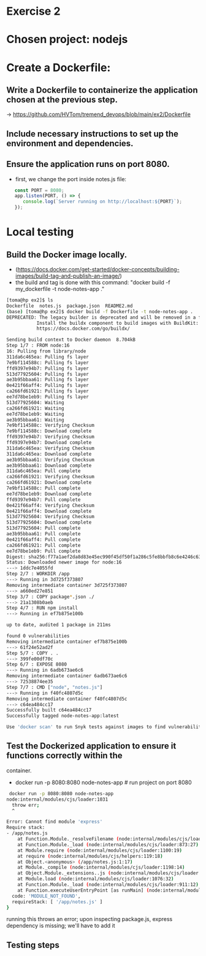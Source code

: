 # Exercise 2

# Chosen project: nodejs

# Create a Dockerfile:
 
## Write a Dockerfile to containerize the application chosen at the previous step.

 -> https://github.com/HVTom/tremend_devops/blob/main/ex2/Dockerfile

## Include necessary instructions to set up the environment and dependencies.

## Ensure the application runs on port 8080.
 - first, we change the port inside notes.js file:
```javascript
   const PORT = 8080;
   app.listen(PORT, () => {
      console.log(`Server running on http://localhost:${PORT}`);
   });
```


# Local testing

## Build the Docker image locally.
 - (https://docs.docker.com/get-started/docker-concepts/building-images/build-tag-and-publish-an-image/)
 - the build and tag is done with this command: "docker build -f my_dockerfile -t node-notes-app ."
 ```bash
[toma@hp ex2]$ ls
Dockerfile  notes.js  package.json  README2.md
(base) [toma@hp ex2]$ docker build -f Dockerfile -t node-notes-app .
DEPRECATED: The legacy builder is deprecated and will be removed in a future release.
            Install the buildx component to build images with BuildKit:
            https://docs.docker.com/go/buildx/

Sending build context to Docker daemon  8.704kB
Step 1/7 : FROM node:16
16: Pulling from library/node
311da6c465ea: Pulling fs layer
7e9bf114588c: Pulling fs layer
ffd9397e94b7: Pulling fs layer
513d77925604: Pulling fs layer
ae3b95bbaa61: Pulling fs layer
0e421f66aff4: Pulling fs layer
ca266fd61921: Pulling fs layer
ee7d78be1eb9: Pulling fs layer
513d77925604: Waiting
ca266fd61921: Waiting
ee7d78be1eb9: Waiting
ae3b95bbaa61: Waiting
7e9bf114588c: Verifying Checksum
7e9bf114588c: Download complete
ffd9397e94b7: Verifying Checksum
ffd9397e94b7: Download complete
311da6c465ea: Verifying Checksum
311da6c465ea: Download complete
ae3b95bbaa61: Verifying Checksum
ae3b95bbaa61: Download complete
311da6c465ea: Pull complete
ca266fd61921: Verifying Checksum
ca266fd61921: Download complete
7e9bf114588c: Pull complete
ee7d78be1eb9: Download complete
ffd9397e94b7: Pull complete
0e421f66aff4: Verifying Checksum
0e421f66aff4: Download complete
513d77925604: Verifying Checksum
513d77925604: Download complete
513d77925604: Pull complete
ae3b95bbaa61: Pull complete
0e421f66aff4: Pull complete
ca266fd61921: Pull complete
ee7d78be1eb9: Pull complete
Digest: sha256:f77a1aef2da8d83e45ec990f45df50f1a286c5fe8bbfb8c6e4246c6389705c0b
Status: Downloaded newer image for node:16
 ---> 1ddc7e4055fd
Step 2/7 : WORKDIR /app
 ---> Running in 3d725f373807
Removing intermediate container 3d725f373807
 ---> a660ed27e851
Step 3/7 : COPY package*.json ./
 ---> 21a1308b0aeb
Step 4/7 : RUN npm install
 ---> Running in ef7b875e100b

up to date, audited 1 package in 211ms

found 0 vulnerabilities
Removing intermediate container ef7b875e100b
 ---> 61f24e52ad2f
Step 5/7 : COPY . .
 ---> 399fe00df70c
Step 6/7 : EXPOSE 8080
 ---> Running in 6adb673ae6c6
Removing intermediate container 6adb673ae6c6
 ---> 72538874ee35
Step 7/7 : CMD ["node", "notes.js"]
 ---> Running in f40fc4807d5c
Removing intermediate container f40fc4807d5c
 ---> c64ea484cc17
Successfully built c64ea484cc17
Successfully tagged node-notes-app:latest

Use 'docker scan' to run Snyk tests against images to find vulnerabilities and learn how to fix them

 ```

## Test the Dockerized application to ensure it functions correctly within the
container.
 - docker run -p 8080:8080 node-notes-app # run project on port 8080

```bash
 docker run -p 8080:8080 node-notes-app
node:internal/modules/cjs/loader:1031
  throw err;
  ^

Error: Cannot find module 'express'
Require stack:
- /app/notes.js
    at Function.Module._resolveFilename (node:internal/modules/cjs/loader:1028:15)
    at Function.Module._load (node:internal/modules/cjs/loader:873:27)
    at Module.require (node:internal/modules/cjs/loader:1100:19)
    at require (node:internal/modules/cjs/helpers:119:18)
    at Object.<anonymous> (/app/notes.js:1:17)
    at Module._compile (node:internal/modules/cjs/loader:1198:14)
    at Object.Module._extensions..js (node:internal/modules/cjs/loader:1252:10)
    at Module.load (node:internal/modules/cjs/loader:1076:32)
    at Function.Module._load (node:internal/modules/cjs/loader:911:12)
    at Function.executeUserEntryPoint [as runMain] (node:internal/modules/run_main:81:12) {
  code: 'MODULE_NOT_FOUND',
  requireStack: [ '/app/notes.js' ]
}
```
 running this throws an error; upon inspecting package.js, express dependency is missing; we'll have to add it

## Testing steps
